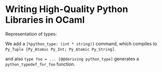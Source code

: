 # Writing High-Quality Python Libraries in OCaml

Representation of types:

We add a `[%python_type: (int * string)]` command, which compiles to `Py_Tuple [Py_Atomic Py_Int; Py_Atomic Py_String]`.

and also `type foo = ... [@@deriving python_type]` generates a `python_typedef_for_foo` function.

